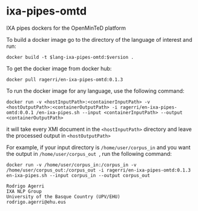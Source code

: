 # ixa-pipes-omtd
IXA pipes dockers for the OpenMinTeD platform

To build a docker image go to the directory of the language of interest and run:

````docker build -t $lang-ixa-pipes-omtd:$version .````

To get the docker image from docker hub:

````docker pull ragerri/en-ixa-pipes-omtd:0.1.3````

To run the docker image for any language, use the following command:

````docker run -v <hostInputPath>:<containerInputPath> -v <hostOutputPath>:<containerOutputPath> -i ragerri/en-ixa-pipes-omtd:0.0.1 /en-ixa-pipes.sh --input <containerInputPath> --output <containerOutputPath>````


it will take every XMI document in the `<hostInputPath>` directory and leave the processed output in `<hostOutputPath>`

For example, if your input directory is `/home/user/corpus_in` and you want
the output in `/home/user/corpus_out `, run the following command:

````docker run -v /home/user/corpus_in:/corpus_in -v /home/user/corpus_out:/corpus_out -i ragerri/en-ixa-pipes-omtd:0.1.3 en-ixa-pipes.sh --input corpus_in --output corpus_out````

````shell
Rodrigo Agerri
IXA NLP Group
University of the Basque Country (UPV/EHU)
rodrigo.agerri@ehu.eus
````


